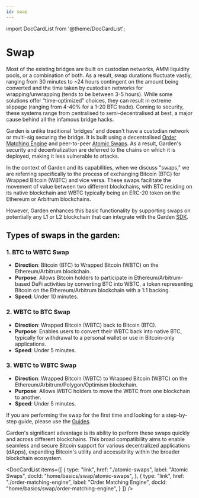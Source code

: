 ```yaml
---
id: swap
---
```


import DocCardList from '@theme/DocCardList';

# Swap
Most of the existing bridges are built on custodian networks, AMM liquidity pools, or a combination of both. As a result, swap durations fluctuate vastly, ranging from 30 minutes to ~24 hours contingent on the amount being converted and the time taken by custodian networks for wrapping/unwrapping (tends to be between 3-5 hours). While some solutions offer “time-optimized” choices, they can result in extreme slippage (ranging from 4-40% for a 1-20 BTC trade). Coming to security, these systems range from centralised to semi-decentralised at best, a major cause behind all the infamous bridge hacks.

Garden is unlike traditional 'bridges' and doesn't have a custodian network or multi-sig securing the bridge. It is built using a decentralised [Order Matching Engine](./OrderMatchingEngine.md) and peer-to-peer [Atomic Swaps](./AtomicSwaps.md). As a result, Garden's security and decentralization are deferred to the chains on which it is deployed, making it less vulnerable to attacks. 

In the context of Garden and its capabilities, when we discuss "swaps," we are referring specifically to the process of exchanging Bitcoin (BTC) for Wrapped Bitcoin (WBTC) and vice versa. These swaps facilitate the movement of value between two different blockchains, with BTC residing on its native blockchain and WBTC typically being an ERC-20 token on the Ethereum or Arbitrum blockchains.

However, Garden enhances this basic functionality by supporting swaps on potentially any L1 or L2 blockchain that can integrate with the Garden [SDK](../../../developers/sdk/Sdk.md).

## Types of swaps in the garden:
### 1. BTC to WBTC Swap
- **Direction**: Bitcoin (BTC) to Wrapped Bitcoin (WBTC) on the Ethereum/Arbitrum blockchain.
- **Purpose**: Allows Bitcoin holders to participate in Ethereum/Arbitrum-based DeFi activities by converting BTC into WBTC, a token representing Bitcoin on the Ethereum/Arbitrum blockchain with a 1:1 backing.
- **Speed**: Under 10 minutes.
### 2. WBTC to BTC Swap
- **Direction**: Wrapped Bitcoin (WBTC) back to Bitcoin (BTC).
- **Purpose**: Enables users to convert their WBTC back into native BTC, typically for withdrawal to a personal wallet or use in Bitcoin-only applications.
- **Speed**: Under 5 minutes.
### 3. WBTC to WBTC Swap
- **Direction**: Wrapped Bitcoin (WBTC) to Wrapped Bitcoin (WBTC) on the Ethereum/Arbitrum/Polygon/Optimism blockchain.
- **Purpose**: Allows WBTC holders to move the WBTC from one blockchain to another.
- **Speed**: Under 5 minutes.

If you are performing the swap for the first time and looking for a step-by-step guide, please use the [Guides](../guides/Guides.md). 

Garden's significant advantage is its ability to perform these swaps quickly and across different blockchains. This broad compatibility aims to enable seamless and secure Bitcoin support for various decentralized applications (dApps), expanding Bitcoin's utility and accessibility within the broader blockchain ecosystem.

<DocCardList
    items={[
        {
            type: "link",
            href: "./atomic-swaps",
            label: "Atomic Swaps",
            docId: "home/basics/swap/atomic-swaps",
        },
        {
            type: "link",
            href: "./order-matching-engine",
            label: "Order Matching Engine",
            docId: "home/basics/swap/order-matching-engine",
        }
    ]}
/>